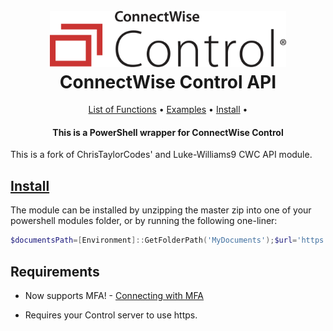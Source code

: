 <h1 align="center">
  <br>
  <img src=".\Media\control-horiz-master.webp" alt="logo" width = 75% ></a>
  <br>
  ConnectWise Control API
  <br>
</h1>


<p align="center">
    <a href="ConnectWiseControlAPI_Functions.md">List of Functions</a> •
    <a href="./Examples">Examples</a> •
    <a href="#install">Install</a> •
</p>

<h4 align="center">

This is a PowerShell wrapper for ConnectWise Control

</h4>

<!-- Summary -->

This is a fork of ChrisTaylorCodes' and Luke-Williams9 CWC API module.



<!-- Summary -->


## [Install](https://github.com/xxxmtixxx/ConnectWiseControlAPI/archive/refs/heads/master.zip)

 The module can be installed by unzipping the master zip into one of your powershell modules folder, or by running the following one-liner:

```powershell
$documentsPath=[Environment]::GetFolderPath('MyDocuments');$url='https://github.com/xxxmtixxx/ConnectWiseControlAPI/archive/refs/heads/master.zip';$moduleName='ConnectWiseControlAPI';$modulePath=Join-Path $documentsPath 'WindowsPowerShell\Modules';$tempPath=Join-Path $env:TEMP ($moduleName+'.zip');Invoke-WebRequest -Uri $url -OutFile $tempPath;$tempDir='.'+$moduleName+'_temp';$extractPath=Join-Path $HOME $tempDir;Expand-Archive -Path $tempPath -DestinationPath $extractPath -Force;$sourceFolder=Join-Path $extractPath ('ConnectWiseControlAPI-master/'+$moduleName);$destinationFolder=Join-Path $modulePath $moduleName;if (!(Test-Path $destinationFolder)) {New-Item -Path $destinationFolder -ItemType Directory | Out-Null};Copy-Item -Path "$sourceFolder\*" -Destination $destinationFolder -Recurse -Force
```

## Requirements

* Now supports MFA! - <a href="https://github.com/xxxmtixxx/ConnectWiseControlAPI/blob/master/Examples/Connect_MFA.ps1">Connecting with MFA</a>

* Requires your Control server to use https.



